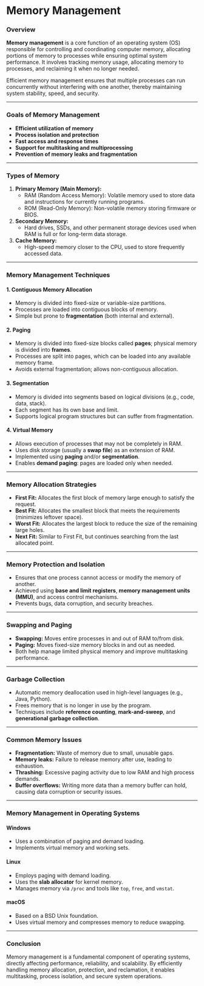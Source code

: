 # Memory Management

### **Overview**

**Memory management** is a core function of an operating system (OS) responsible for controlling and coordinating computer memory, allocating portions of memory to processes while ensuring optimal system performance. It involves tracking memory usage, allocating memory to processes, and reclaiming it when no longer needed.

Efficient memory management ensures that multiple processes can run concurrently without interfering with one another, thereby maintaining system stability, speed, and security.

***

### **Goals of Memory Management**

* **Efficient utilization of memory**
* **Process isolation and protection**
* **Fast access and response times**
* **Support for multitasking and multiprocessing**
* **Prevention of memory leaks and fragmentation**

***

### **Types of Memory**

1. **Primary Memory (Main Memory):**
   * RAM (Random Access Memory): Volatile memory used to store data and instructions for currently running programs.
   * ROM (Read-Only Memory): Non-volatile memory storing firmware or BIOS.
2. **Secondary Memory:**
   * Hard drives, SSDs, and other permanent storage devices used when RAM is full or for long-term data storage.
3. **Cache Memory:**
   * High-speed memory closer to the CPU, used to store frequently accessed data.

***

### **Memory Management Techniques**

#### **1. Contiguous Memory Allocation**

* Memory is divided into fixed-size or variable-size partitions.
* Processes are loaded into contiguous blocks of memory.
* Simple but prone to **fragmentation** (both internal and external).

#### **2. Paging**

* Memory is divided into fixed-size blocks called **pages**; physical memory is divided into **frames**.
* Processes are split into pages, which can be loaded into any available memory frame.
* Avoids external fragmentation; allows non-contiguous allocation.

#### **3. Segmentation**

* Memory is divided into segments based on logical divisions (e.g., code, data, stack).
* Each segment has its own base and limit.
* Supports logical program structures but can suffer from fragmentation.

#### **4. Virtual Memory**

* Allows execution of processes that may not be completely in RAM.
* Uses disk storage (usually a **swap file**) as an extension of RAM.
* Implemented using **paging** and/or **segmentation**.
* Enables **demand paging**: pages are loaded only when needed.

***

### **Memory Allocation Strategies**

* **First Fit:** Allocates the first block of memory large enough to satisfy the request.
* **Best Fit:** Allocates the smallest block that meets the requirements (minimizes leftover space).
* **Worst Fit:** Allocates the largest block to reduce the size of the remaining large holes.
* **Next Fit:** Similar to First Fit, but continues searching from the last allocated point.

***

### **Memory Protection and Isolation**

* Ensures that one process cannot access or modify the memory of another.
* Achieved using **base and limit registers**, **memory management units (MMU)**, and access control mechanisms.
* Prevents bugs, data corruption, and security breaches.

***

### **Swapping and Paging**

* **Swapping:** Moves entire processes in and out of RAM to/from disk.
* **Paging:** Moves fixed-size memory blocks in and out as needed.
* Both help manage limited physical memory and improve multitasking performance.

***

### **Garbage Collection**

* Automatic memory deallocation used in high-level languages (e.g., Java, Python).
* Frees memory that is no longer in use by the program.
* Techniques include **reference counting**, **mark-and-sweep**, and **generational garbage collection**.

***

### **Common Memory Issues**

* **Fragmentation:** Waste of memory due to small, unusable gaps.
* **Memory leaks:** Failure to release memory after use, leading to exhaustion.
* **Thrashing:** Excessive paging activity due to low RAM and high process demands.
* **Buffer overflows:** Writing more data than a memory buffer can hold, causing data corruption or security issues.

***

### **Memory Management in Operating Systems**

#### **Windows**

* Uses a combination of paging and demand loading.
* Implements virtual memory and working sets.

#### **Linux**

* Employs paging with demand loading.
* Uses the **slab allocator** for kernel memory.
* Manages memory via `/proc` and tools like `top`, `free`, and `vmstat`.

#### **macOS**

* Based on a BSD Unix foundation.
* Uses virtual memory and compresses memory to reduce swapping.

***

### **Conclusion**

Memory management is a fundamental component of operating systems, directly affecting performance, reliability, and scalability. By efficiently handling memory allocation, protection, and reclamation, it enables multitasking, process isolation, and secure system operations.
